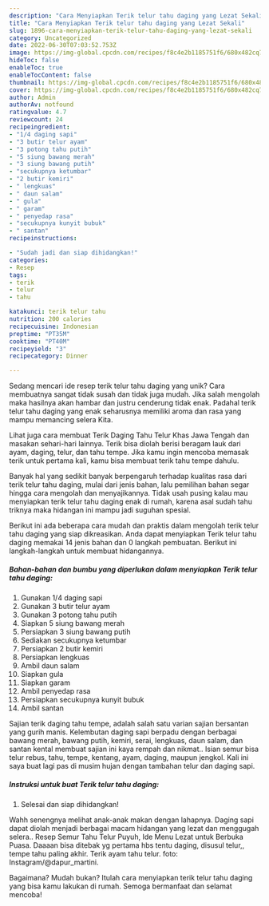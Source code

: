 ```yaml
---
description: "Cara Menyiapkan Terik telur tahu daging yang Lezat Sekali"
title: "Cara Menyiapkan Terik telur tahu daging yang Lezat Sekali"
slug: 1896-cara-menyiapkan-terik-telur-tahu-daging-yang-lezat-sekali
category: Uncategorized
date: 2022-06-30T07:03:52.753Z
image: https://img-global.cpcdn.com/recipes/f8c4e2b1185751f6/680x482cq70/terik-telur-tahu-daging-foto-resep-utama.jpg
hideToc: false
enableToc: true
enableTocContent: false
thumbnail: https://img-global.cpcdn.com/recipes/f8c4e2b1185751f6/680x482cq70/terik-telur-tahu-daging-foto-resep-utama.jpg
cover: https://img-global.cpcdn.com/recipes/f8c4e2b1185751f6/680x482cq70/terik-telur-tahu-daging-foto-resep-utama.jpg
author: Admin
authorAv: notfound
ratingvalue: 4.7
reviewcount: 24
recipeingredient:
- "1/4 daging sapi"
- "3 butir telur ayam"
- "3 potong tahu putih"
- "5 siung bawang merah"
- "3 siung bawang putih"
- "secukupnya ketumbar"
- "2 butir kemiri"
- " lengkuas"
- " daun salam"
- " gula"
- " garam"
- " penyedap rasa"
- "secukupnya kunyit bubuk"
- " santan"
recipeinstructions:

- "Sudah jadi dan siap dihidangkan!"
categories:
- Resep
tags:
- terik
- telur
- tahu

katakunci: terik telur tahu 
nutrition: 200 calories
recipecuisine: Indonesian
preptime: "PT35M"
cooktime: "PT40M"
recipeyield: "3"
recipecategory: Dinner

---
```





Sedang mencari ide resep terik telur tahu daging yang unik? Cara membuatnya sangat tidak susah dan tidak juga mudah. Jika salah mengolah maka hasilnya akan hambar dan justru cenderung tidak enak. Padahal terik telur tahu daging yang enak seharusnya memiliki aroma dan rasa yang mampu memancing selera Kita.





Lihat juga cara membuat Terik Daging Tahu Telur Khas Jawa Tengah dan masakan sehari-hari lainnya. Terik bisa diolah berisi beragam lauk dari ayam, daging, telur, dan tahu tempe. Jika kamu ingin mencoba memasak terik untuk pertama kali, kamu bisa membuat terik tahu tempe dahulu.

Banyak hal yang sedikit banyak berpengaruh terhadap kualitas rasa dari terik telur tahu daging, mulai dari jenis bahan, lalu pemilihan bahan segar hingga cara mengolah dan menyajikannya. Tidak usah pusing kalau mau menyiapkan terik telur tahu daging enak di rumah, karena asal sudah tahu triknya maka hidangan ini mampu jadi suguhan spesial.






Berikut ini ada beberapa cara mudah dan praktis dalam mengolah terik telur tahu daging yang siap dikreasikan. Anda dapat menyiapkan Terik telur tahu daging memakai 14 jenis bahan dan 0 langkah pembuatan. Berikut ini langkah-langkah untuk membuat hidangannya.

<!--inarticleads1-->

##### Bahan-bahan dan bumbu yang diperlukan dalam menyiapkan Terik telur tahu daging:

1. Gunakan 1/4 daging sapi
1. Gunakan 3 butir telur ayam
1. Gunakan 3 potong tahu putih
1. Siapkan 5 siung bawang merah
1. Persiapkan 3 siung bawang putih
1. Sediakan secukupnya ketumbar
1. Persiapkan 2 butir kemiri
1. Persiapkan  lengkuas
1. Ambil  daun salam
1. Siapkan  gula
1. Siapkan  garam
1. Ambil  penyedap rasa
1. Persiapkan secukupnya kunyit bubuk
1. Ambil  santan


Sajian terik daging tahu tempe, adalah salah satu varian sajian bersantan yang gurih manis. Kelembutan daging sapi berpadu dengan berbagai bawang merah, bawang putih, kemiri, serai, lengkuas, daun salam, dan santan kental membuat sajian ini kaya rempah dan nikmat.. Isian semur bisa telur rebus, tahu, tempe, kentang, ayam, daging, maupun jengkol. Kali ini saya buat lagi pas di musim hujan dengan tambahan telur dan daging sapi. 

<!--inarticleads2-->

##### Instruksi untuk buat Terik telur tahu daging:


1. Selesai dan siap dihidangkan!

Wahh senengnya melihat anak-anak makan dengan lahapnya. Daging sapi dapat diolah menjadi berbagai macam hidangan yang lezat dan menggugah selera.. Resep Semur Tahu Telur Puyuh, Ide Menu Lezat untuk Berbuka Puasa. Daaaan bisa ditebak yg pertama hbs tentu daging, disusul telur,, tempe tahu paling akhir. Terik ayam tahu telur. foto: Instagram/@dapur_martini. 

Bagaimana? Mudah bukan? Itulah cara menyiapkan terik telur tahu daging yang bisa kamu lakukan di rumah. Semoga bermanfaat dan selamat mencoba!
